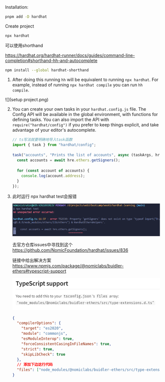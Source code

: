 Installation:

```sh
pnpm add -D hardhat
```

Create project

```shell
npx hardhat
```

可以使用shorthand

https://hardhat.org/hardhat-runner/docs/guides/command-line-completion#shorthand-hh-and-autocomplete

```sh
npm install --global hardhat-shorthand
```

1. After doing this running `hh` will be equivalent to running `npx hardhat`. For example, instead of running `npx hardhat compile` you can run `hh compile`.

![](setup project.png)



2. You can create your own tasks in your `hardhat.config.js` file. The Config API will be available in the global environment, with functions for defining tasks. You can also import the API with `require("hardhat/config")` if you prefer to keep things explicit, and take advantage of your editor's autocomplete.

   ```js
   // ts写法就要明确地导入task函数
   import { task } from "hardhat/config";
   
   task("accounts", "Prints the list of accounts", async (taskArgs, hre) => {
     const accounts = await hre.ethers.getSigners();
   
     for (const account of accounts) {
       console.log(account.address);
     }
   });
   ```

3. 此时运行 npx hardhat test会报错

   ![](getsignerserror.png)

   去官方仓库issues中寻找到这个 https://github.com/NomicFoundation/hardhat/issues/836

   链接中给出解决方案 https://www.npmjs.com/package/@nomiclabs/buidler-ethers#typescript-support

   ![](fixgetsignerserror.png)

   ```json
   {
     "compilerOptions": {
       "target": "es2020",
       "module": "commonjs",
       "esModuleInterop": true,
       "forceConsistentCasingInFileNames": true,
       "strict": true,
       "skipLibCheck": true
     },
     // 添加下边这行代码
     "files": ["node_modules/@nomiclabs/buidler-ethers/src/type-extensions.d.ts"]
   }
   ```

   